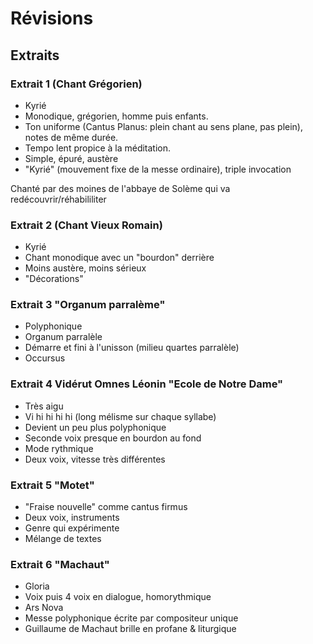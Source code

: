 # Révisions

## Extraits

### Extrait 1 (Chant Grégorien)

- Kyrié
- Monodique, grégorien, homme puis enfants. 
- Ton uniforme (Cantus Planus: plein chant au sens plane, pas plein), notes de même durée. 
- Tempo lent propice à la méditation. 
- Simple, épuré, austère
- "Kyrié" (mouvement fixe de la messe ordinaire), triple invocation

Chanté par des moines de l'abbaye de Solème qui va redécouvrir/réhabililiter

### Extrait 2 (Chant Vieux Romain)

- Kyrié
- Chant monodique avec un "bourdon" derrière
- Moins austère, moins sérieux
- "Décorations"

### Extrait 3 "Organum parralème"

- Polyphonique
- Organum parralèle
- Démarre et fini à l'unisson (milieu quartes parralèle)
- Occursus

### Extrait 4 Vidérut Omnes Léonin "Ecole de Notre Dame"

- Très aigu
- Vi hi hi hi hi (long mélisme sur chaque syllabe)
- Devient un peu plus polyphonique
- Seconde voix presque en bourdon au fond
- Mode rythmique
- Deux voix, vitesse très différentes

### Extrait 5 "Motet"

- "Fraise nouvelle" comme cantus firmus
- Deux voix, instruments
- Genre qui expérimente
- Mélange de textes

### Extrait 6 "Machaut"

- Gloria
- Voix puis 4 voix en dialogue, homorythmique
- Ars Nova
- Messe polyphonique écrite par compositeur unique
- Guillaume de Machaut brille en profane & liturgique